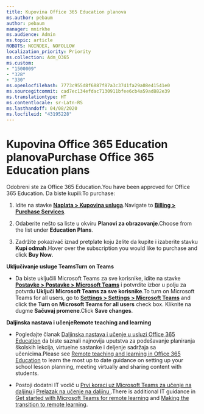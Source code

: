 ```yaml
---
title: Kupovina Office 365 Education planova
ms.author: pebaum
author: pebaum
manager: mnirkhe
ms.audience: Admin
ms.topic: article
ROBOTS: NOINDEX, NOFOLLOW
localization_priority: Priority
ms.collection: Adm_O365
ms.custom:
- "1500009"
- "328"
- "330"
ms.openlocfilehash: 7773c955d8f6887f87a3c3741fa29a08e41541e0
ms.sourcegitcommit: cad7ec134efdac7130911bfee6cb4a59ad882e39
ms.translationtype: HT
ms.contentlocale: sr-Latn-RS
ms.lasthandoff: 04/08/2020
ms.locfileid: "43195228"
---
```

# <a name="purchase-office-365-education-plans"></a><span data-ttu-id="99317-102">Kupovina Office 365 Education planova</span><span class="sxs-lookup"><span data-stu-id="99317-102">Purchase Office 365 Education plans</span></span>

<span data-ttu-id="99317-103">Odobreni ste za Office 365 Education.</span><span class="sxs-lookup"><span data-stu-id="99317-103">You have been approved for Office 365 Education.</span></span>  <span data-ttu-id="99317-104">Da biste kupili:</span><span class="sxs-lookup"><span data-stu-id="99317-104">To purchase:</span></span>

1. <span data-ttu-id="99317-105">Idite na stavke **[Naplata > Kupovina usluga](https://portal.office.com/AdminPortal/Home#/catalog)**.</span><span class="sxs-lookup"><span data-stu-id="99317-105">Navigate to **[Billing > Purchase Services](https://portal.office.com/AdminPortal/Home#/catalog)**.</span></span>

2. <span data-ttu-id="99317-106">Odaberite nešto sa liste u okviru **Planovi za obrazovanje**.</span><span class="sxs-lookup"><span data-stu-id="99317-106">Choose from the list under **Education Plans**.</span></span>

3. <span data-ttu-id="99317-107">Zadržite pokazivač iznad pretplate koju želite da kupite i izaberite stavku **Kupi odmah**.</span><span class="sxs-lookup"><span data-stu-id="99317-107">Hover over the subscription you would like to purchase and click **Buy Now**.</span></span>

<span data-ttu-id="99317-108">**Uključivanje usluge Teams**</span><span class="sxs-lookup"><span data-stu-id="99317-108">**Turn on Teams**</span></span>

- <span data-ttu-id="99317-109">Da biste uključili Microsoft Teams za sve korisnike, idite na stavke **[Postavke > Postavke > Microsoft Teams](https://admin.microsoft.com/Adminportal/Home#/SettingsMultiPivot/:/Settings/L1/SkypeTeams)** i potvrdite izbor u polju za potvrdu **Uključi Microsoft Teams za sve korisnike**.</span><span class="sxs-lookup"><span data-stu-id="99317-109">To turn on Microsoft Teams for all users, go to **[Settings > Settings > Microsoft Teams](https://admin.microsoft.com/Adminportal/Home#/SettingsMultiPivot/:/Settings/L1/SkypeTeams)** and click the **Turn on Microsoft Teams for all users** check box.</span></span>  <span data-ttu-id="99317-110">Kliknite na dugme **Sačuvaj promene**.</span><span class="sxs-lookup"><span data-stu-id="99317-110">Click **Save changes**.</span></span>

<span data-ttu-id="99317-111">**Daljinska nastava i učenje**</span><span class="sxs-lookup"><span data-stu-id="99317-111">**Remote teaching and learning**</span></span>

- <span data-ttu-id="99317-112">Pogledajte članak [Daljinska nastava i učenje u usluzi Office 365 Education](https://support.office.com/article/remote-teaching-and-learning-in-office-365-education-f651ccae-7b65-478b-8366-51bb884025c4) da biste saznali najnovija uputstva za podešavanje planiranja školskih lekcija, virtuelne sastanke i deljenje sadržaja sa učenicima.</span><span class="sxs-lookup"><span data-stu-id="99317-112">Please see [Remote teaching and learning in Office 365 Education](https://support.office.com/article/remote-teaching-and-learning-in-office-365-education-f651ccae-7b65-478b-8366-51bb884025c4) to learn the most up to date guidance on setting up your school lesson planning, meeting virtually and sharing content with students.</span></span>

- <span data-ttu-id="99317-113">Postoji dodatni IT vodič u [Prvi koraci uz Microsoft Teams za učenje na daljinu ](https://docs.microsoft.com/MicrosoftTeams/remote-learning-edu) i [Prelazak na učenje na daljinu ](https://www.microsoft.com/education/remote-learning).</span><span class="sxs-lookup"><span data-stu-id="99317-113">There is additional IT guidance in [Get started with Microsoft Teams for remote learning](https://docs.microsoft.com/MicrosoftTeams/remote-learning-edu) and [Making the transition to remote learning](https://www.microsoft.com/education/remote-learning).</span></span>
